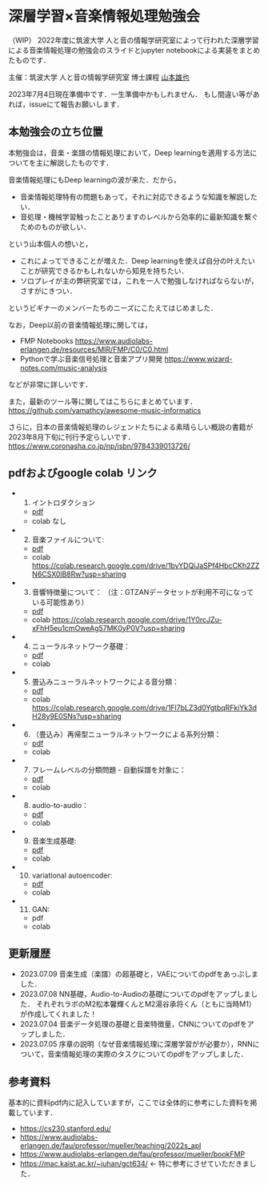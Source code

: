 # 深層学習×音楽情報処理勉強会
（WIP）
2022年度に筑波大学 人と音の情報学研究室によって行われた深層学習による音楽情報処理の勉強会のスライドとjupyter notebookによる実装をまとめたものです．

主催：筑波大学 人と音の情報学研究室 博士課程 [山本雄也](https://yamathcy.github.io)

2023年7月4日現在準備中です．一生準備中かもしれません．
もし間違い等があれば，issueにて報告お願いします．

## 本勉強会の立ち位置
本勉強会は，音楽・楽譜の情報処理において，Deep learningを適用する方法についてを主に解説したものです．

音楽情報処理にもDeep learningの波が来た．だから，
- 音楽情報処理特有の問題もあって，それに対応できるような知識を解説したい．
- 音処理・機械学習触ったことありますのレベルから効率的に最新知識を繋ぐためのものが欲しい．

という山本個人の想いと，

- これによってできることが増えた．Deep learningを使えば自分の叶えたいことが研究できるかもしれないから知見を持ちたい．
- ソロプレイが主の弊研究室では，これを一人で勉強しなければならないが，さすがにきつい．

というビギナーのメンバーたちのニーズにこたえてはじめました．

なお，Deep以前の音楽情報処理に関しては，
- FMP Notebooks https://www.audiolabs-erlangen.de/resources/MIR/FMP/C0/C0.html
- Pythonで学ぶ音楽信号処理と音楽アプリ開発 https://www.wizard-notes.com/music-analysis

などが非常に詳しいです．

また，最新のツール等に関してはこちらにまとめています．
https://github.com/yamathcy/awesome-music-informatics 

さらに，日本の音楽情報処理のレジェンドたちによる素晴らしい概説の書籍が2023年8月下旬に刊行予定らしいです．
https://www.coronasha.co.jp/np/isbn/9784339013726/


## pdfおよびgoogle colab リンク
- 1. イントロダクション
  - [pdf](/pdf/deep-people_01.pdf)
  - colab なし
- 2. 音楽ファイルについて: 
  - [pdf](/pdf/deep-people_02.pdf)
  - colab https://colab.research.google.com/drive/1bvYDQiJaSPf4HbcCKh2ZZN6CSX0lB8Rw?usp=sharing
- 3. 音響特徴量について： （注：GTZANデータセットが利用不可になっている可能性あり）
  - [pdf](/pdf/deep-people_03.pdf)
  - colab https://colab.research.google.com/drive/1Y0rcJZu-xFhH5eu1cmOweAg57MK0yP0V?usp=sharing
- 4. ニューラルネットワーク基礎：
  - [pdf](/pdf/deep-people_04.pdf)
  - colab
- 5. 畳込みニューラルネットワークによる音分類：
  - [pdf](/pdf/deep-people_05.pdf)
  - colab https://colab.research.google.com/drive/1Fl7bLZ3d0YgtbqRFkiYk3dH28y9E0SNs?usp=sharing
- 6. （畳込み）再帰型ニューラルネットワークによる系列分類：
  - [pdf](/pdf/deep-people_06.pdf)
  - colab 
- 7. フレームレベルの分類問題 - 自動採譜を対象に：
  - [pdf](/pdf/deep-people_07.pdf)
  - colab 
- 8. audio-to-audio：
  - [pdf](/pdf/deep-people_08.pdf)
  - colab 
- 9. 音楽生成基礎: 
  - [pdf](/pdf/deep-people_09.pdf)
  - colab 
- 10. variational autoencoder:
  - [pdf](/pdf/deep-people_10.pdf)
  - colab 
- 11. GAN:
  - pdf 
  - colab 


## 更新履歴
- 2023.07.09 音楽生成（楽譜）の超基礎と，VAEについてのpdfをあっぷしました．
- 2023.07.08 NN基礎，Audio-to-Audioの基礎についてのpdfをアップしました． それぞれラボのM2松本馨輝くんとM2湯谷承将くん（ともに当時M1）が作成してくれました！
- 2023.07.04 音楽データ処理の基礎と音楽特徴量，CNNについてのpdfをアップしました．
- 2023.07.05 序章の説明（なぜ音楽情報処理に深層学習がが必要か），RNNについて，音楽情報処理の実際のタスクについてのpdfをアップしました．

## 参考資料
基本的に資料pdf内に記入していますが，ここでは全体的に参考にした資料を掲載しています．
- https://cs230.stanford.edu/
- https://www.audiolabs-erlangen.de/fau/professor/mueller/teaching/2022s_apl 
- https://www.audiolabs-erlangen.de/fau/professor/mueller/bookFMP
- https://mac.kaist.ac.kr/~juhan/gct634/ ← 特に参考にさせていただきました．



